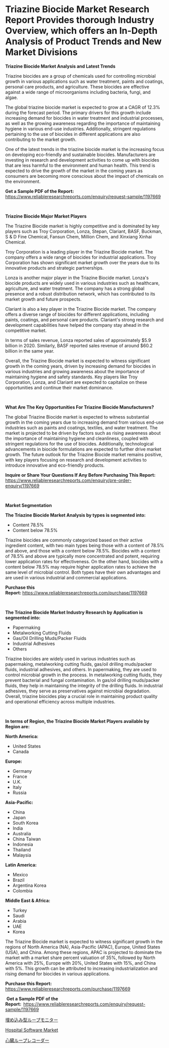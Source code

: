 <p><h1>Triazine Biocide Market Research Report Provides thorough Industry Overview, which offers an In-Depth Analysis of Product Trends and New Market Divisions</h1></p><p><strong>Triazine Biocide Market Analysis and Latest Trends</strong></p>
<p><p>Triazine biocides are a group of chemicals used for controlling microbial growth in various applications such as water treatment, paints and coatings, personal care products, and agriculture. These biocides are effective against a wide range of microorganisms including bacteria, fungi, and algae.</p><p>The global triazine biocide market is expected to grow at a CAGR of 12.3% during the forecast period. The primary drivers for this growth include increasing demand for biocides in water treatment and industrial processes, as well as the growing awareness regarding the importance of maintaining hygiene in various end-use industries. Additionally, stringent regulations pertaining to the use of biocides in different applications are also contributing to the market growth.</p><p>One of the latest trends in the triazine biocide market is the increasing focus on developing eco-friendly and sustainable biocides. Manufacturers are investing in research and development activities to come up with biocides that are less harmful to the environment and human health. This trend is expected to drive the growth of the market in the coming years as consumers are becoming more conscious about the impact of chemicals on the environment.</p></p>
<p><strong>Get a Sample PDF of the Report:&nbsp;</strong> <a href="https://www.reliableresearchreports.com/enquiry/request-sample/1197669">https://www.reliableresearchreports.com/enquiry/request-sample/1197669</a></p>
<p>&nbsp;</p>
<p><strong>Triazine Biocide Major Market Players</strong></p>
<p><p>The Triazine Biocide market is highly competitive and is dominated by key players such as Troy Corporation, Lonza, Stepan, Clariant, BASF, Buckman, S & D Fine Chemical, Fansun Chem, Million Chem, and Xinxiang Xinhai Chemical.</p><p>Troy Corporation is a leading player in the Triazine Biocide market. The company offers a wide range of biocides for industrial applications. Troy Corporation has shown significant market growth over the years due to its innovative products and strategic partnerships.</p><p>Lonza is another major player in the Triazine Biocide market. Lonza's biocide products are widely used in various industries such as healthcare, agriculture, and water treatment. The company has a strong global presence and a robust distribution network, which has contributed to its market growth and future prospects.</p><p>Clariant is also a key player in the Triazine Biocide market. The company offers a diverse range of biocides for different applications, including paints, coatings, and personal care products. Clariant's strong research and development capabilities have helped the company stay ahead in the competitive market.</p><p>In terms of sales revenue, Lonza reported sales of approximately $5.9 billion in 2020. Similarly, BASF reported sales revenue of around $60.2 billion in the same year.</p><p>Overall, the Triazine Biocide market is expected to witness significant growth in the coming years, driven by increasing demand for biocides in various industries and growing awareness about the importance of maintaining hygiene and safety standards. Key players like Troy Corporation, Lonza, and Clariant are expected to capitalize on these opportunities and continue their market dominance.</p></p>
<p>&nbsp;</p>
<p><strong>What Are The Key Opportunities For Triazine Biocide Manufacturers?</strong></p>
<p><p>The global Triazine Biocide market is expected to witness substantial growth in the coming years due to increasing demand from various end-use industries such as paints and coatings, textiles, and water treatment. The market is projected to be driven by factors such as rising awareness about the importance of maintaining hygiene and cleanliness, coupled with stringent regulations for the use of biocides. Additionally, technological advancements in biocide formulations are expected to further drive market growth. The future outlook for the Triazine Biocide market remains positive, with key players focusing on research and development activities to introduce innovative and eco-friendly products.</p></p>
<p><strong>Inquire or Share Your Questions If Any Before Purchasing This Report:</strong> <a href="https://www.reliableresearchreports.com/enquiry/pre-order-enquiry/1197669">https://www.reliableresearchreports.com/enquiry/pre-order-enquiry/1197669</a></p>
<p>&nbsp;</p>
<p><strong>Market Segmentation</strong></p>
<p><strong>The Triazine Biocide Market Analysis by types is segmented into:</strong></p>
<p><ul><li>Content 78.5%</li><li>Content below 78.5%</li></ul></p>
<p><p>Triazine biocides are commonly categorized based on their active ingredient content, with two main types being those with a content of 78.5% and above, and those with a content below 78.5%. Biocides with a content of 78.5% and above are typically more concentrated and potent, requiring lower application rates for effectiveness. On the other hand, biocides with a content below 78.5% may require higher application rates to achieve the same level of microbial control. Both types have their own advantages and are used in various industrial and commercial applications.</p></p>
<p><strong>Purchase this Report:&nbsp;</strong><a href="https://www.reliableresearchreports.com/purchase/1197669">https://www.reliableresearchreports.com/purchase/1197669</a></p>
<p>&nbsp;</p>
<p><strong>The Triazine Biocide Market Industry Research by Application is segmented into:</strong></p>
<p><ul><li>Papermaking</li><li>Metalworking Cutting Fluids</li><li>Gas/Oil Drilling Muds/Packer Fluids</li><li>Industrial Adhesives</li><li>Others</li></ul></p>
<p><p>Triazine biocides are widely used in various industries such as papermaking, metalworking cutting fluids, gas/oil drilling muds/packer fluids, industrial adhesives, and others. In papermaking, they are used to control microbial growth in the process. In metalworking cutting fluids, they prevent bacterial and fungal contamination. In gas/oil drilling muds/packer fluids, they help in maintaining the integrity of the drilling fluids. In industrial adhesives, they serve as preservatives against microbial degradation. Overall, triazine biocides play a crucial role in maintaining product quality and operational efficiency across multiple industries.</p></p>
<p>&nbsp;</p>
<p><strong>In terms of Region, the Triazine Biocide Market Players available by Region are:</strong></p>
<p>
    <p> <strong> North America: </strong>
        <ul>
            <li>United States</li>
            <li>Canada</li>
        </ul>
        </p> 
    <p> <strong> Europe: </strong>
        <ul>
            <li>Germany</li>
            <li>France</li>
            <li>U.K.</li>
            <li>Italy</li>
            <li>Russia</li>
        </ul>
        </p> 
    <p> <strong> Asia-Pacific: </strong>
        <ul>
            <li>China</li>
            <li>Japan</li>
            <li>South Korea</li>
            <li>India</li>
            <li>Australia</li>
            <li>China Taiwan</li>
            <li>Indonesia</li>
            <li>Thailand</li>
            <li>Malaysia</li>
        </ul>
        </p> 
    <p> <strong> Latin America: </strong>
        <ul>
            <li>Mexico</li>
            <li>Brazil</li>
            <li>Argentina Korea</li>
            <li>Colombia</li>
        </ul>
        </p> 
    <p> <strong> Middle East & Africa: </strong>
        <ul>
            <li>Turkey</li>
            <li>Saudi</li>
            <li>Arabia</li>
            <li>UAE</li>
            <li>Korea</li>
        </ul>
    </p>
    </p>
<p><p>The Triazine Biocide market is expected to witness significant growth in the regions of North America (NA), Asia-Pacific (APAC), Europe, United States (USA), and China. Among these regions, APAC is projected to dominate the market with a market share percent valuation of 35%, followed by North America with 25%, Europe with 20%, United States with 15%, and China with 5%. This growth can be attributed to increasing industrialization and rising demand for biocides in various applications.</p></p>
<p><strong>Purchase this Report: </strong><a href="https://www.reliableresearchreports.com/purchase/1197669">https://www.reliableresearchreports.com/purchase/1197669</a></p>
<p>&nbsp;<strong>Get a Sample PDF of the Report:&nbsp;&nbsp;</strong><a href="https://www.reliableresearchreports.com/enquiry/request-sample/1197669">https://www.reliableresearchreports.com/enquiry/request-sample/1197669</a></p>
<p><strong></strong></p>
<p><p><a href="https://medium.com/@barrymundy88/%E5%9F%8B%E3%82%81%E8%BE%BC%E3%81%BF%E3%83%AB%E3%83%BC%E3%83%97%E3%83%A2%E3%83%8B%E3%82%BF%E3%83%BC%E5%B8%82%E5%A0%B4%E3%81%AF-%E5%B8%82%E5%A0%B4%E3%82%B7%E3%82%A7%E3%82%A2-%E5%B8%82%E5%A0%B4%E5%8B%95%E5%90%91-%E5%B8%82%E5%A0%B4%E6%88%90%E9%95%B7%E3%81%AB%E9%96%A2%E3%81%99%E3%82%8B%E6%83%85%E5%A0%B1%E3%82%92%E6%8F%90%E4%BE%9B%E3%81%97%E3%81%BE%E3%81%99-9b581af2a5d0">埋め込み型ループモニター</a></p><p><a href="https://view.publitas.com/reportprime-1/hospital-software-market-size-growth-outlook-from-2023-to-2030-projecting-at-markets-trends-analysis-by-application-regional-outlook-and-revenue/">Hospital Software Market</a></p><p><a href="https://medium.com/@darieenson678546/%E5%BF%83%E8%87%93%E3%83%AB%E3%83%BC%E3%83%97%E3%83%AC%E3%82%B3%E3%83%BC%E3%83%80%E3%83%BC%E5%B8%82%E5%A0%B4-%E5%B8%82%E5%A0%B4cagr-%E5%B8%82%E5%A0%B4%E3%83%88%E3%83%AC%E3%83%B3%E3%83%89-%E3%81%8A%E3%82%88%E3%81%B3%E6%88%90%E9%95%B7%E6%88%A6%E7%95%A5%E3%81%AB%E9%96%A2%E3%81%99%E3%82%8B%E6%B4%9E%E5%AF%9F-972e12654fc5">心臓ループレコーダー</a></p></p>
